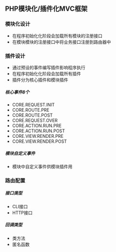 ## PHP模块化/插件化MVC框架

### 模块化设计
- 在程序初始化化阶段会加载所有模块的注册接口
- 在模块模块的注册接口中将业务接口注册到路由器中

### 插件设计 
- 通过预设的事件编写插件影响程序执行
- 在程序初始化化阶段会加载所有插件
- 插件分为核心插件和模块插件

##### 核心事件8个 
- CORE.REQUEST.INIT
- CORE.ROUTE.PRE 
- CORE.ROUTE.POST
- CORE.REQUEST.OVER
- CORE.ACTION.RUN.PRE
- CORE.ACTION.RUN.POST
- CORE.VIEW.RENDER.PRE
- CORE.VIEW.RENDER.POST

##### 模块自定义事件
- 模块中自定义事件供模块插件用

### 路由配置
##### 接口类型
- CLI接口
- HTTP接口

##### 回调类型
- 类方法
- 匿名函数




